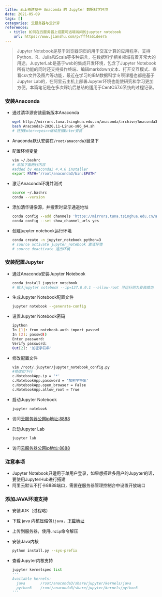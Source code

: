 ```yaml
---
title: 云上搭建基于 Anaconda 的 Jupyter 数据科学环境
date: 2021-05-09
tags: []
categories: 云服务器与云计算
references:
  - title: 如何在云服务器上设置可远端访问的jupyter notebook
    url: https://www.jianshu.com/p/fff4a61dee7a
---
```


> Jupyter Notebook是基于浏览器网页的用于交互计算的应用程序，支持Python、R、Julia和Scala等多种语言，在数据科学相关领域有着非常大的用途。JupyterLab是基于web的集成开发环境，包含了Jupyter Notebook所有功能的同时还支持操作终端、编辑markdown文本、打开交互模式、查看csv文件及图片等功能，最近在学习的IBM数据科学专项课程也都是基于Jupyter Lab的，在阿里云主机上部署Jupyter环境也能使研究和学习更加方便。本篇笔记是在多次踩坑后总结的适用于CentOS7.6系统的过程记录。

<!--more-->

### 安装Anaconda

- 通过清华源安装最新版本Anaconda

  ```bash
  wget http://mirrors.tuna.tsinghua.edu.cn/anaconda/archive/Anaconda3-2020.11-Linux-x86_64.sh
  bash Anaconda3-2020.11-Linux-x86_64.sh
  # 狂按Enter>>yes>>继续狂按Enter安装
  ```

- Anaconda默认安装在`/root/anaconda3`目录下

- 配置环境变量

  ```bash
  vim ~/.bashrc
  # 添加下面两行内容
  #added by Anaconda3 4.4.0 installer
  export PATH="/root/anaconda3/bin:$PATH"
  ```
  
- 激活Anaconda环境并测试

  ```bash
  source ~/.bashrc
  conda --version
  ```

- 添加清华镜像源，并搜索时显示通道地址

  ```bash
  conda config --add channels 'https://mirrors.tuna.tsinghua.edu.cn/anaconda/pkgs/free/'
  conda config --set show_channel_urls yes
  ```

- 创建jupyter notebook运行环境

  ```bash
  conda create -n jupyter_notebook python=3
  # source activate jupyter_notebook 激活环境
  # source deactivate 退出环境
  ```

### 安装配置Jupyter

- 通过Anaconda安装Jupyter Notebook

  ```bash
  conda install jupyter notebook
  # 输入jupyter notebook --ip=127.0.0.1 --allow-root 可运行则为安装成功
  ```

- 生成Jupyter Notebook配置文件

  ```bash
  jupyter notebook --generate-config
  ```

- 设置Jupyter Notebook密码

  ```bash
  ipython
  In [1]: from notebook.auth import passwd
  In [2]: passwd()
  Enter password: 
  Verify password: 
  Out[2]: '加密字符串'
  ```

- 修改配置文件

  ```bash
  vim /root/.jupyter/jupyter_notebook_config.py
  #修改如下行
  c.NotebookApp.ip = '*'
  c.NotebookApp.password = '加密字符串'
  c.NotebookApp.open_browser = False
  c.NotebookApp.allow_root = True
  ```

- 启动Jupyter Notebook

  ```bash
  jupyter notebook
  ```

- 访问[云服务器公网ip地址:8888](http://106.15.200.147:8888/)

- 启动Jupyter Lab

  ```bash
  jupyter lab
  ```

- 访问[云服务器公网ip地址:8888](http://106.15.200.147:8888/)

### 注意事项

- Jupyter Notebook只适用于单用户登录，如果想搭建多用户的Jupyter的话，要使用JupyterHub进行搭建
- 阿里云默认不打卡8888端口，需要在服务器管理控制台中设置开放端口

### 添加JAVA环境支持

- 安装JDK（过程略）

- 下载 java 内核压缩包`ijava`，[下载地址](https://github.com/SpencerPark/IJava/releases)

- 上传到服务器，使用`unzip`命令解压

- 安装Java内核

  ```bash
  python install.py --sys-prefix
  ```

- 查看Jupyter内核支持

  ```python
  jupyter kernelspec list
  '''
  Available kernels:
    java       /root/anaconda3/share/jupyter/kernels/java
    python3    /root/anaconda3/share/jupyter/kernels/python3
  '''
  ```

  

